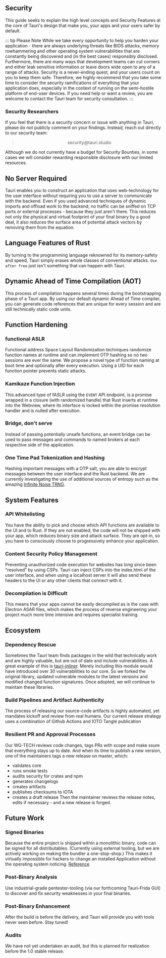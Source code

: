## Security
This guide seeks to explain the high level concepts and Security Features at the core of Tauri's design that make you, your apps and your users safer by default.

::: tip Please Note
While we take every opportunity to help you harden your application - there are always underlying threats like BIOS attacks, memory rowhammering and other operating system vulnerabilities that are constantly being discovered and (in the best cases) responsibly disclosed.
Furthermore, there are many ways that development teams can cut corners and either leak sensitive information or leave doors wide open to any of a range of attacks. Security is a never-ending quest, and your users count on you to keep them safe.
Therefore, we highly recommend that you take some time to consider the security ramifications of everything that your application does, especially in the context of running on the semi-hostile platform of end-user devices.
If you need help or want a review, you are welcome to contact the Tauri team for security consultation.
:::

### Security Researchers
If you feel that there is a security concern or issue with anything in Tauri, please do not publicly comment on your findings. Instead, reach out directly to our security team:

> <center>security@tauri.studio</center>

Although we do not currently have a budget for Security Bounties, in some cases we will consider rewarding responsible disclosure with our limited resources.

## No Server Required
Tauri enables you to construct an application that uses web-technology for the user interface without requiring you to use a server to communicate with the backend. Even if you used advanced techniques of dynamic imports and offload work to the backend, no traffic can be sniffed on TCP ports or external processes - because they just aren't there. This reduces not only the physical and virtual footprint of your final binary by a good deal, it also reduces the surface area of potential attack vectors by removing them from the equation.

## Language Features of Rust
By turning to the programming language reknowned for its memory-safety and speed, Tauri simply erases whole classes of conventional attacks. `Use after free` just isn't something that can happen with Tauri.

## Dynamic Ahead of Time Compilation (AOT)
This process of compilation happens several times during the bootstrapping phase of a Tauri app. By using our default dynamic Ahead of Time compiler, you can generate code references that are unique for every session and are still technically static code units.

## Function Hardening
### functional ASLR
Functional address Space Layout Randomization techniques randomize function names at runtime and can implement OTP hashing so no two sessions are ever the same. We propose a novel type of function naming at boot time and optionally after every execution. Using a UID for each function pointer prevents static attacks.

### Kamikaze Function Injection
This advanced type of fASLR using the `EVENT` API endpoint, is a promise wrapped in a closure (with randomized handle) that Rust inserts at runtime into the Webview, where its interface is locked within the promise resolution handler and is nulled after execution.

### Bridge, don't serve
Instead of passing potentially unsafe functions, an event bridge can be used to pass messages and commands to named brokers at each respective side of the application.

### One Time Pad Tokenization and Hashing
Hashing important messages with a OTP salt, you are able to encrypt messages between the user interface and the Rust backend. We are currently investigating the use of additional sources of entropy such as the amazing [Infinite Noise TRNG](https://13-37.org/en/shop/infinite-noise-trng/).

## System Features
### API Whitelisting
You have the ability to pick and choose which API functions are available to the UI and to Rust. If they are not enabled, the code will not be shipped with your app, which reduces binary size and attack surface. They are opt-in, so you have to consciously choose to progressively enhance your application.

### Content Security Policy Management
Preventing unauthorized code execution for websites has long since been "resolved" by using CSPs. Tauri can inject CSPs into the index.html of the user interface, and when using a localhost server it will also send these headers to the UI or any other clients that connect with it.

### Decompilation is Difficult
This means that your apps cannot be easily decompiled as is the case with Electron ASAR  files, which makes the process of reverse engineering your project much more time intensive and requires specialist training.

## Ecosystem
### Dependency Rescue
Sometimes the Tauri team finds packages in the wild that technically work and are highly valuable, but are out of date and include vulnerabilities. A great example of this is [tauri-inliner](https://github.com/tauri-apps/tauri-inliner). Merely including this module would have introduced over 30 vulnerabilities to our core. So we forked the original library, updated vulnerable modules to the latest versions and modified changed function signatures. Once adopted, we will continue to maintain these libraries.

### Build Pipelines and Artifact Authenticity
The process of releasing our source-code artifacts is highly automated, yet mandates kickoff and review from real humans. Our current release strategy uses a combination of Github Actions and IOTO Tangle publication

### Resilient PR and Approval Processes
Our WG-TECH reviews code changes, tags PRs with scope and make ssure that everything stays up to date. And when its time to publish a new version, one of the maintainers tags a new release on master, which:
- validates core
- runs smoke tests
- audits security for crates and npm
- generates changelogs
- creates artifacts
- publishes checksums to IOTA
- creates a draft release
Then the maintainer reviews the release notes, edits if necessary - and a new release is forged.

## Future Work
### Signed Binaries
Because the entire project is shipped within a monolithic binary, code can be signed for all distributables. (Currently using external tooling, but we are actively working on making the bundler a one-stop-shop.) This makes it virtually impossible for hackers to change an installed Application without the operating system noticing. [Reference](https://github.com/electron/asar/issues/123)

### Post-Binary Analysis
Use industrial-grade pentester-tooling (via our forthcoming Tauri-Frida GUI) to discover and fix security weaknesses in your final binaries.

### Post-Binary Enhancement
After the build is before the delivery, and Tauri will provide you with tools never seen before. Stay tuned!

### Audits
We have not yet undertaken an audit, but this is planned for realization before the 1.0 stable release.
